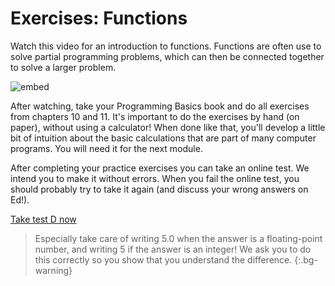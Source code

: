 # Exercises: Functions

Watch this video for an introduction to functions. Functions are often use to solve partial programming problems, which can then be connected together to solve a larger problem.

![embed](https://www.youtube.com/embed/n1glFqt3g38)

After watching, take your Programming Basics book and do all exercises from chapters 10 and 11. It's important to do the exercises by hand (on paper), without using a calculator! When done like that, you'll develop a little bit of intuition about the basic calculations that are part of many computer programs. You will need it for the next module.

After completing your practice exercises you can take an online test. We intend you to make it without errors. When you fail the online test, you should probably try to take it again (and discuss your wrong answers on Ed!).

[Take test D now](https://practice.mprog.nl/entry/prog1)

> Especially take care of writing 5.0 when the answer is a floating-point number, and writing 5 if the answer is an integer! We ask you to do this correctly so you show that you understand the difference.
{:.bg-warning}
